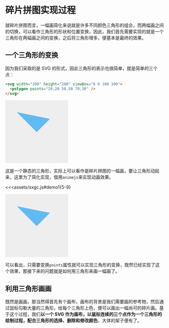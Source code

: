 # 碎片拼图实现过程

就碎片拼图而言，一幅画简化来说就是许多不同颜色三角形的组合，而两幅画之间的切换，可以看作三角形的形状和位置变换，因此，我们首先需要实现的就是一个三角形在两幅画之间的变换，之后将三角形增多，便基本是最终的效果。

## 一个三角形的变换

因为我们采取的是 SVG 的形式，因此三角形的表示也很简单，就是简单的三个点：

```html
<svg width="200" height="200" viewBox="0 0 100 100">
  <polygon points="20,20 50,50 70,30" />
</svg>
```

<svg width="200" height="200" viewBox="0 0 100 100" style="background: #eee;">  
  <polygon points="20,20 50,50 70,30" style="fill:#61BAF3;stroke:#61BAF3;" />  
</svg>

这是一个静态的三角形，实际上可以看作是碎片拼图的一幅画，要让三角形动起来，这里为了简化实现，借用`animejs`来实现动画效果。

<<<assets/sxgc.js#demo1{5-9}

<svg width="200" height="200" viewBox="0 0 100 100" style="background: #eee;">  
  <polygon points="20,20 50,50 70,30" style="fill:#61BAF3;stroke:#61BAF3;" id="p1" />  
</svg>

可以看出，只需要变换`points`属性就可以实现三角形的变换，既然已经实现了这个效果，那接下来的问题就是如何用三角形来画一幅画了。

## 利用三角形画画

既然是画画，那当然得首先有个画布，画布的背景是我们需要画的参考物，然后通过鼠标勾勒大量的三角形，给每个三角形上色，便可以画出一幅尚可的碎片画。基于这个过程，我们**以一个 SVG 作为画布，以鼠标连续的三个点作为一个三角形的绘制过程，配合三角形的选择、删除和修改颜色**，大体的架子便有了。

<FragmentPuzzle01/>

<script setup>
import { demo1 } from './assets/sxgc.js'
import FragmentPuzzle01 from './assets/FragmentPuzzle01.vue'
demo1()
</script>
